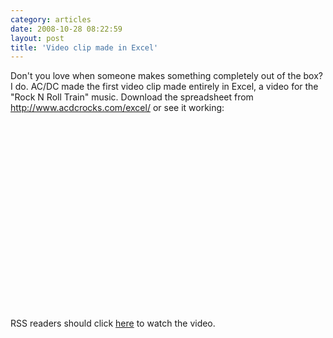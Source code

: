 ```yaml
---
category: articles
date: 2008-10-28 08:22:59
layout: post
title: 'Video clip made in Excel'
---
```


<p>Don't you love when someone makes something completely out of the box? I do. AC/DC made the first video clip made entirely in Excel, a video for the "Rock N Roll Train" music. Download the spreadsheet from <a href="http://www.acdcrocks.com/excel/">http://www.acdcrocks.com/excel/</a> or see it working:</p>

<iframe title="Video clip made in Excel" width="480" height="300" data-src="//www.youtube.com/embed/h9_YkXHCkgA" frameborder="0" allowfullscreen></iframe>

<p>RSS readers should click <a href="//joaobordalo.com/articles/2008/10/28/video-clip-made-in-excel">here</a> to watch the video.</p>
